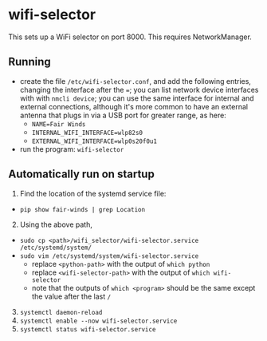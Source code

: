 # wifi-selector

This sets up a WiFi selector on port 8000. This requires NetworkManager.

## Running

- create the file `/etc/wifi-selector.conf`, and add the following entries,
  changing the interface after the `=`; you can list network device interfaces
  with with `nmcli device`; you can use the same interface for internal and
  external connections, although it's more common to have an external antenna
  that plugs in via a USB port for greater range, as here:
  - `NAME=Fair Winds`
  - `INTERNAL_WIFI_INTERFACE=wlp82s0`
  - `EXTERNAL_WIFI_INTERFACE=wlp0s20f0u1`
- run the program: `wifi-selector`

## Automatically run on startup

1. Find the location of the systemd service file:

- `pip show fair-winds | grep Location`

2. Using the above path,

- `sudo cp <path>/wifi_selector/wifi-selector.service /etc/systemd/system/`
- `sudo vim /etc/systemd/system/wifi-selector.service`
  - replace `<python-path>` with the output of `which python`
  - replace `<wifi-selector-path>` with the output of `which wifi-selector`
  - note that the outputs of `which <program>` should be the same except the
    value after the last `/`

3. `systemctl daemon-reload`
4. `systemctl enable --now wifi-selector.service`
5. `systemctl status wifi-selector.service`
